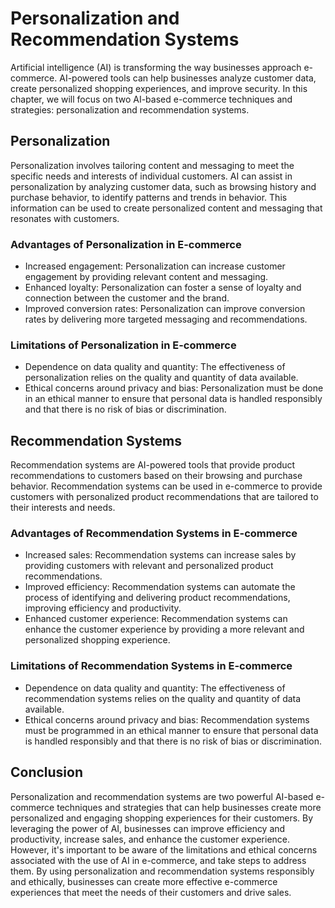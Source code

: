 Personalization and Recommendation Systems
=========================================================================================

Artificial intelligence (AI) is transforming the way businesses approach e-commerce. AI-powered tools can help businesses analyze customer data, create personalized shopping experiences, and improve security. In this chapter, we will focus on two AI-based e-commerce techniques and strategies: personalization and recommendation systems.

Personalization
---------------

Personalization involves tailoring content and messaging to meet the specific needs and interests of individual customers. AI can assist in personalization by analyzing customer data, such as browsing history and purchase behavior, to identify patterns and trends in behavior. This information can be used to create personalized content and messaging that resonates with customers.

### Advantages of Personalization in E-commerce

* Increased engagement: Personalization can increase customer engagement by providing relevant content and messaging.
* Enhanced loyalty: Personalization can foster a sense of loyalty and connection between the customer and the brand.
* Improved conversion rates: Personalization can improve conversion rates by delivering more targeted messaging and recommendations.

### Limitations of Personalization in E-commerce

* Dependence on data quality and quantity: The effectiveness of personalization relies on the quality and quantity of data available.
* Ethical concerns around privacy and bias: Personalization must be done in an ethical manner to ensure that personal data is handled responsibly and that there is no risk of bias or discrimination.

Recommendation Systems
----------------------

Recommendation systems are AI-powered tools that provide product recommendations to customers based on their browsing and purchase behavior. Recommendation systems can be used in e-commerce to provide customers with personalized product recommendations that are tailored to their interests and needs.

### Advantages of Recommendation Systems in E-commerce

* Increased sales: Recommendation systems can increase sales by providing customers with relevant and personalized product recommendations.
* Improved efficiency: Recommendation systems can automate the process of identifying and delivering product recommendations, improving efficiency and productivity.
* Enhanced customer experience: Recommendation systems can enhance the customer experience by providing a more relevant and personalized shopping experience.

### Limitations of Recommendation Systems in E-commerce

* Dependence on data quality and quantity: The effectiveness of recommendation systems relies on the quality and quantity of data available.
* Ethical concerns around privacy and bias: Recommendation systems must be programmed in an ethical manner to ensure that personal data is handled responsibly and that there is no risk of bias or discrimination.

Conclusion
----------

Personalization and recommendation systems are two powerful AI-based e-commerce techniques and strategies that can help businesses create more personalized and engaging shopping experiences for their customers. By leveraging the power of AI, businesses can improve efficiency and productivity, increase sales, and enhance the customer experience. However, it's important to be aware of the limitations and ethical concerns associated with the use of AI in e-commerce, and take steps to address them. By using personalization and recommendation systems responsibly and ethically, businesses can create more effective e-commerce experiences that meet the needs of their customers and drive sales.
